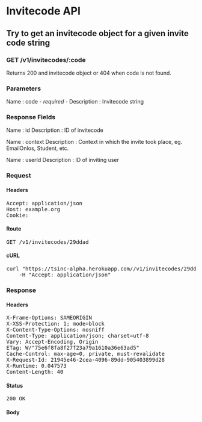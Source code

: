 # Invitecode API

## Try to get an invitecode object for a given invite code string

### GET /v1/invitecodes/:code

Returns 200 and invitecode object or 404 when code is not found.

### Parameters

Name : code *- required -*
Description : Invitecode string


### Response Fields

Name : id
Description : ID of invitecode

Name : context
Description : Context in which the invite took place, eg. EmailOnIos, Student, etc.

Name : userId
Description : ID of inviting user

### Request

#### Headers

<pre>Accept: application/json
Host: example.org
Cookie: </pre>

#### Route

<pre>GET /v1/invitecodes/29ddad</pre>

#### cURL

<pre class="request">curl &quot;https://tsinc-alpha.herokuapp.com//v1/invitecodes/29ddad&quot; -X GET \
	-H &quot;Accept: application/json&quot;</pre>

### Response

#### Headers

<pre>X-Frame-Options: SAMEORIGIN
X-XSS-Protection: 1; mode=block
X-Content-Type-Options: nosniff
Content-Type: application/json; charset=utf-8
Vary: Accept-Encoding, Origin
ETag: W/&quot;75e6f8fa8f27f23a79a1610a36e63ad5&quot;
Cache-Control: max-age=0, private, must-revalidate
X-Request-Id: 21945e46-2cea-4096-89dd-905403899d28
X-Runtime: 0.047573
Content-Length: 40</pre>

#### Status

<pre>200 OK</pre>

#### Body

```javascript

```
